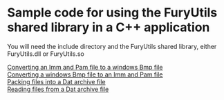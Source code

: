 # Sample code for using the FuryUtils shared library in a C++ application

You will need the include directory and the FuryUtils shared library,  either FuryUtils.dll or FuryUtils.so

[Converting an Imm and Pam file to a windows Bmp file](../../Utils/Cpp_Samples/imm2bmp.cpp)  
[Converting a windows Bmp file to an Imm and Pam file](../../Utils/Cpp_Samples/bmp2imm.cpp)  
[Packing files into a Dat archive file](../../Utils/Cpp_Samples/dat_create.cpp)  
[Reading files from a Dat archive file](../../Utils/Cpp_Samples/dat_read.cpp)  
